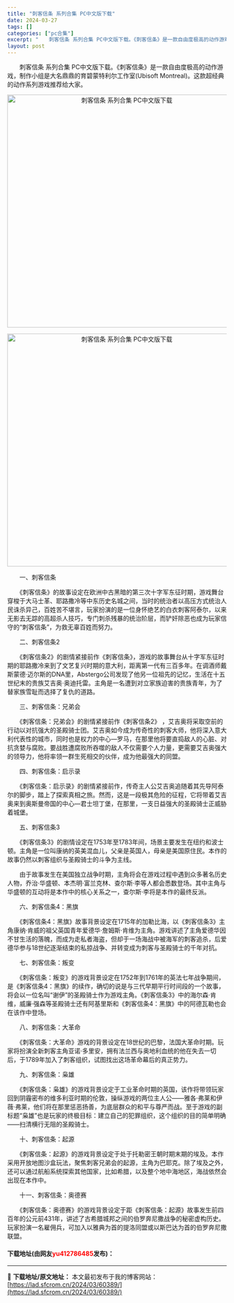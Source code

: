 ```yaml
---
title: "刺客信条 系列合集 PC中文版下载"
date: 2024-03-27
tags: []
categories: ["pc合集"]
excerpt: "　　刺客信条 系列合集 PC中文版下载。《刺客信条》是一款自由度极高的动作游戏，制作小组是大名鼎鼎的育碧蒙特利尔工作室(Ubisoft Montreal)。这款超经典的动作系列游戏推荐给大家。 　　一、刺客信条 　　《刺客信条》的故事设定在欧洲中古黑暗的第三次十字军东征时期，游戏舞台穿梭于大马士革、&hellip;"
layout: post
---
```


 <p>　　刺客信条 系列合集 PC中文版下载。《刺客信条》是一款自由度极高的动作游戏，制作小组是大名鼎鼎的育碧蒙特利尔工作室(Ubisoft Montreal)。这款超经典的动作系列游戏推荐给大家。</p> <p align="center"><img align="" border="0" src="https://lad.sfcrom.cn/wp-content/uploads/2024/03/20240327_6603ced2210aa.webp" width="533" alt="刺客信条 系列合集 PC中文版下载" /></p> <p align="center"><img align="" border="0" src="https://lad.sfcrom.cn/wp-content/uploads/2024/03/20240327_6603ced27c1da.webp" width="533" alt="刺客信条 系列合集 PC中文版下载" /></p> <p>　　一、刺客信条</p> <p>　　《刺客信条》的故事设定在欧洲中古黑暗的第三次十字军东征时期，游戏舞台穿梭于大马士革、耶路撒冷等中东历史名城之间，当时的统治者以高压方式统治人民诛杀异己，百姓苦不堪言，玩家扮演的是一位身怀绝艺的白衣刺客阿泰尔，以来无影去无踪的高超杀人技巧，专门刺杀残暴的统治阶层，而铲奸除恶也成为玩家信守的&ldquo;刺客信条&rdquo;，为救无辜百姓而努力。</p> <p>　　二、刺客信条2</p> <p>　　《刺客信条2》的剧情紧接前作《刺客信条》，游戏的故事舞台从十字军东征时期的耶路撒冷来到了文艺复兴时期的意大利，距离第一代有三百多年。在调酒师戴斯蒙德&middot;迈尔斯的DNA里，Abstergo公司发现了他另一位祖先的记忆，生活在十五世纪末的贵族艾吉奥&middot;奥迪托雷。主角是一名遭到对立家族迫害的贵族青年，为了替家族雪耻而选择了复仇的道路。</p> <p>　　三、刺客信条：兄弟会</p> <p>　　《刺客信条：兄弟会》的剧情紧接前作《刺客信条2》 ，艾吉奥将采取空前的行动以对抗强大的圣殿骑士团。艾吉奥如今成为传奇性的刺客大师，他将深入意大利代表性的城市，同时也是权力的中心&mdash;罗马，在那里他将要直捣敌人的心脏、对抗贪婪与腐败。要战胜遭腐败所吞噬的敌人不仅需要个人力量，更需要艾吉奥强大的领导力，他将率领一群生死相交的伙伴，成为他最强大的同盟。</p> <p>　　四、刺客信条：启示录</p> <p>　　《刺客信条：启示录》的剧情紧接前作，传奇主人公艾吉奥追随着其先导阿泰尔的脚步，踏上了探索真相之旅。然而，这是一段极其危险的征程，它将带着艾吉奥来到奥斯曼帝国的中心&mdash;君士坦丁堡，在那里，一支日益强大的圣殿骑士正威胁着城堡。</p> <p>　　五、刺客信条3</p> <p>　　《刺客信条3》的剧情设定在1753年至1783年间，场景主要发生在纽约和波士顿。主角是一位叫康纳的英美混血儿，父亲是英国人，母亲是美国原住民。本作的故事仍然以刺客组织与圣殿骑士的斗争为主线。</p> <p>　　由于故事发生在美国独立战争时期，主角将会在游戏过程中遇到众多著名历史人物，乔治&middot;华盛顿、本杰明&middot;富兰克林、查尔斯&middot;李等人都会悉数登场。其中主角与华盛顿的互动将是本作中的核心关系之一，查尔斯&middot;李将是本作的最终反派。</p> <p>　　六、刺客信条4：黑旗</p> <p>　　《刺客信条4：黑旗》故事背景设定在1715年的加勒比海，以《刺客信条3》主角康纳&middot;肯威的祖父英国青年爱德华&middot;詹姆斯&middot;肯维为主角。游戏讲述了主角爱德华因不甘生活的落魄，而成为走私者海盗，但却于一场海战中被海军的刺客追杀，后爱德华参与18世纪逐渐结束的私掠战争、并转变成为刺客与圣殿骑士的千年对抗。</p> <p>　　七、刺客信条：叛变</p> <p>　　《刺客信条：叛变》的游戏背景设定在1752年到1761年的英法七年战争期间，是《刺客信条4：黑旗》的续作，确切的说是与三代早期平行时间段的一个故事，将会以一位名叫&ldquo;谢伊&rdquo;的圣殿骑士作为游戏主角。《刺客信条3》中的海尔森&middot;肯维，威廉&middot;强森等圣殿骑士还有阿基里斯和《刺客信条4：黑旗》中的阿德瓦勒也会在该作中登场。</p> <p>　　八、刺客信条：大革命</p> <p>　　《刺客信条：大革命》游戏的背景设定在18世纪的巴黎，法国大革命时期。玩家将扮演全新刺客主角亚诺&middot;多里安，拥有法兰西与奥地利血统的他在失去一切后，于1789年加入了刺客组织，试图找出这场革命幕后的真正势力。</p> <p>　　九、刺客信条：枭雄</p> <p>　　《刺客信条：枭雄》的游戏背景设定于工业革命时期的英国，该作将带领玩家回到阴霾密布的维多利亚时期的伦敦，操纵游戏的两位主人公&mdash;&mdash;雅各&middot;弗莱和伊薇&middot;弗莱，他们将在那里惩恶扬善，为底层群众的和平与尊严而战。至于游戏的副标题&ldquo;枭雄&rdquo;也是玩家的终极目标：建立自己的犯罪组织，这个组织的目的简单明确&mdash;&mdash;扫清横行无阻的圣殿骑士。</p> <p>　　十、刺客信条：起源</p> <p>　　《刺客信条：起源》的游戏背景设定于处于托勒密王朝时期末期的埃及。本作采用开放地图沙盒玩法，聚焦刺客兄弟会的起源，主角为巴耶克。除了埃及之外，还可以通过航船系统探索其他国家，比如希腊，以及整个地中海地区，海战依然会出现在本作中。</p> <p>　　十一、刺客信条：奥德赛</p> <p>　　《刺客信条：奥德赛》的游戏背景设定于距《刺客信条：起源》故事发生前四百年的公元前431年，讲述了古希腊城邦之间的伯罗奔尼撒战争的秘密虚构历史。玩家扮演一名雇佣兵，可加入以雅典为首的提洛同盟或以斯巴达为首的伯罗奔尼撒联盟。</p> <p><h4>下载地址(由网友<font color="red">yu412786485</font>发布)：</h4></p> 

---
📖 **下载地址/原文地址：** 本文最初发布于我的博客网站：[https://lad.sfcrom.cn/2024/03/60389/](https://lad.sfcrom.cn/2024/03/60389/)

